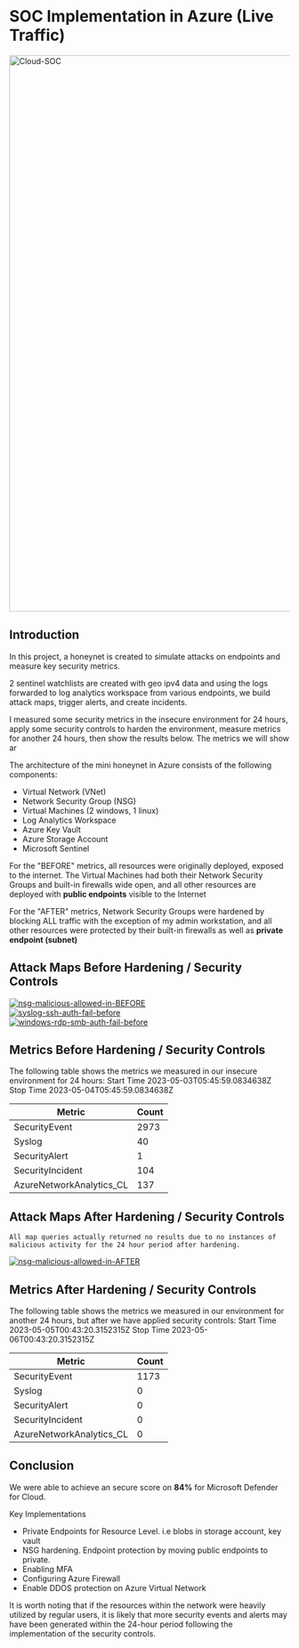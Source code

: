# SOC Implementation in Azure (Live Traffic)
<a href="https://ibb.co/R0zCB5Y"><img src="https://i.ibb.co/G2cVthn/Cloud-SOC.png" alt="Cloud-SOC" border="0" width="1000"></a>

## Introduction

In this project, a honeynet is created to simulate attacks on endpoints and measure key security metrics. 

2 sentinel watchlists are created with geo ipv4 data and using the logs forwarded to log analytics workspace from various endpoints, we build attack maps, trigger alerts, and create incidents. 

I measured some security metrics in the insecure environment for 24 hours, apply some security controls to harden the environment, measure metrics for another 24 hours, then show the results below. The metrics we will show ar

The architecture of the mini honeynet in Azure consists of the following components:

- Virtual Network (VNet)
- Network Security Group (NSG)
- Virtual Machines (2 windows, 1 linux)
- Log Analytics Workspace
- Azure Key Vault
- Azure Storage Account
- Microsoft Sentinel

For the "BEFORE" metrics, all resources were originally deployed, exposed to the internet. The Virtual Machines had both their Network Security Groups and built-in firewalls wide open, and all other resources are deployed with **public endpoints** visible to the Internet

For the "AFTER" metrics, Network Security Groups were hardened by blocking ALL traffic with the exception of my admin workstation, and all other resources were protected by their built-in firewalls as well as **private endpoint (subnet)**

## Attack Maps Before Hardening / Security Controls 
<a href="https://ibb.co/5rpZZVy"><img src="https://i.ibb.co/X70HHTg/nsg-malicious-allowed-in-BEFORE.png" alt="nsg-malicious-allowed-in-BEFORE" border="0"></a> <br>
<a href="https://ibb.co/870Cw7s"><img src="https://i.ibb.co/gR328R9/syslog-ssh-auth-fail-before.png" alt="syslog-ssh-auth-fail-before" border="0"></a><br>
<a href="https://ibb.co/wwHKQLm"><img src="https://i.ibb.co/LJwCgP7/windows-rdp-smb-auth-fail-before.png" alt="windows-rdp-smb-auth-fail-before" border="0"></a><br>

## Metrics Before Hardening / Security Controls

The following table shows the metrics we measured in our insecure environment for 24 hours:
Start Time 2023-05-03T05:45:59.0834638Z
Stop Time 2023-05-04T05:45:59.0834638Z

| Metric                   | Count
| ------------------------ | -----
| SecurityEvent            | 2973
| Syslog                   | 40
| SecurityAlert            | 1
| SecurityIncident         | 104
| AzureNetworkAnalytics_CL | 137

## Attack Maps After Hardening / Security Controls

```All map queries actually returned no results due to no instances of malicious activity for the 24 hour period after hardening.``` <br>

<a href="https://ibb.co/k1qwB1P"><img src="https://i.ibb.co/nCQYmCK/nsg-malicious-allowed-in-AFTER.png" alt="nsg-malicious-allowed-in-AFTER" border="0"></a>

## Metrics After Hardening / Security Controls

The following table shows the metrics we measured in our environment for another 24 hours, but after we have applied security controls:
Start Time 2023-05-05T00:43:20.3152315Z
Stop Time	2023-05-06T00:43:20.3152315Z

| Metric                   | Count
| ------------------------ | -----
| SecurityEvent            | 1173
| Syslog                   | 0
| SecurityAlert            | 0
| SecurityIncident         | 0
| AzureNetworkAnalytics_CL | 0

## Conclusion

We were able to achieve an secure score on **84%** for Microsoft Defender for Cloud.

Key Implementations
- Private Endpoints for Resource Level. i.e blobs in storage account, key vault
- NSG hardening. Endpoint protection by moving public endpoints to private.
- Enabling MFA
- Configuring Azure Firewall
- Enable DDOS protection on Azure Virtual Network

It is worth noting that if the resources within the network were heavily utilized by regular users, it is likely that more security events and alerts may have been generated within the 24-hour period following the implementation of the security controls.
